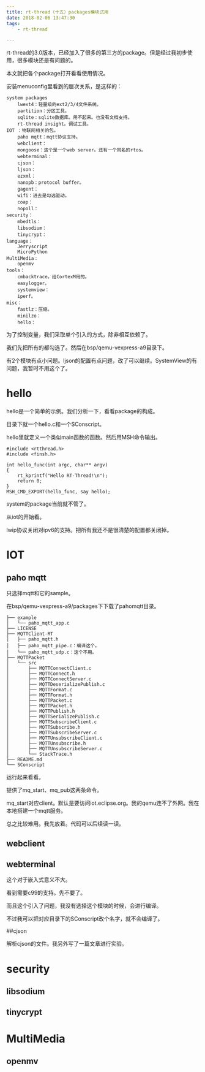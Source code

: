 ```yaml
---
title: rt-thread（十五）packages模块试用
date: 2018-02-06 13:47:30
tags:
	- rt-thread

---
```




rt-thread的3.0版本，已经加入了很多的第三方的package。但是经过我初步使用，很多模块还是有问题的。

本文就把各个package打开看看使用情况。

安装menuconfig里看到的层次关系，是这样的：

```
system packages
	lwext4：轻量级的ext2/3/4文件系统。
	partition：分区工具。
	sqlite：sqlite数据库。用不起来。也没有文档支持。
	rt-thread insight。调试工具。
IOT ：物联网相关的包。
	paho mqtt：mqtt协议支持。
	webclient：
	mongoose：这个是一个web server。还有一个同名的rtos。
	webterminal：
	cjson：
	ljson：
	ezxml：
	nanopb：protocol buffer。
	gagent：
	wifi：进去是勾选驱动。
	coap：
	nopoll：
security：
	mbedtls：
	libsodium：
	tinycrypt：
language：
	Jerryscript
	MicroPython
MultiMedia：
	openmv
tools：
	cmbacktrace。给CortexM用的。
	easylogger。
	systemview：
	iperf。
misc：
	fastlz：压缩。
	minilzo：
	hello：

```

为了控制变量，我们采取单个引入的方式，除非相互依赖了。

我们先把所有的都勾选了。然后在bsp/qemu-vexpress-a9目录下。

有2个模块有点小问题。ljson的配置有点问题，改了可以继续。SystemView的有问题，我暂时不用这个了。

# hello

hello是一个简单的示例。我们分析一下，看看package的构成。

目录下就一个hello.c和一个SConscript。

hello里就定义一个类似main函数的函数。然后用MSH命令输出。

```
#include <rtthread.h>
#include <finsh.h>

int hello_func(int argc, char** argv)
{
    rt_kprintf("Hello RT-Thread!\n");
    return 0;
}
MSH_CMD_EXPORT(hello_func, say hello);

```



system的package当前就不管了。

从iot的开始看。

lwip协议关闭对ipv6的支持。把所有我还不是很清楚的配置都关闭掉。



# IOT



## paho mqtt

只选择mqtt和它的sample。

在bsp/qemu-vexpress-a9/packages下下载了pahomqtt目录。

```
├── example
│   └── paho_mqtt_app.c
├── LICENSE
├── MQTTClient-RT
│   ├── paho_mqtt.h
│   ├── paho_mqtt_pipe.c：编译这个。
│   └── paho_mqtt_udp.c：这个不用。
├── MQTTPacket
│   └── src
│       ├── MQTTConnectClient.c
│       ├── MQTTConnect.h
│       ├── MQTTConnectServer.c
│       ├── MQTTDeserializePublish.c
│       ├── MQTTFormat.c
│       ├── MQTTFormat.h
│       ├── MQTTPacket.c
│       ├── MQTTPacket.h
│       ├── MQTTPublish.h
│       ├── MQTTSerializePublish.c
│       ├── MQTTSubscribeClient.c
│       ├── MQTTSubscribe.h
│       ├── MQTTSubscribeServer.c
│       ├── MQTTUnsubscribeClient.c
│       ├── MQTTUnsubscribe.h
│       ├── MQTTUnsubscribeServer.c
│       └── StackTrace.h
├── README.md
└── SConscript
```

运行起来看看。

提供了mq_start、mq_pub这两条命令。

mq_start对应client。默认是要访问iot.eclipse.org。我的qemu连不了外网。我在本地搭建一个mqtt服务。

总之比较难用。我先放着。代码可以后续读一读。



## webclient



## webterminal

这个对于嵌入式意义不大。

看到需要c99的支持。先不要了。

而且这个引入了问题，我没有选择这个模块的时候，会进行编译。

不过我可以把对应目录下的SConscript改个名字，就不会编译了。

##cjson

解析cjson的文件。我另外写了一篇文章进行实验。



# security



## libsodium



## tinycrypt



# MultiMedia



## openmv

